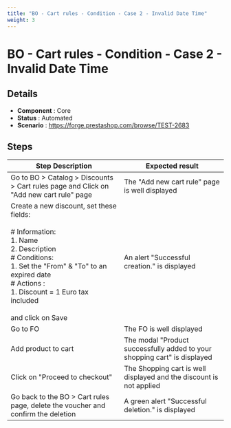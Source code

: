 ```yaml
---
title: "BO - Cart rules - Condition - Case 2 - Invalid Date Time"
weight: 3
---
```


# BO - Cart rules - Condition - Case 2 - Invalid Date Time
## Details
* **Component** : Core
* **Status** : Automated
* **Scenario** : https://forge.prestashop.com/browse/TEST-2683

## Steps
| Step Description | Expected result |
| ----- | ----- |
| Go to BO > Catalog > Discounts > Cart rules page and Click on "Add new cart rule" page | The "Add new cart rule" page is well displayed |
| Create a new discount, set these fields:<br><br># Information:<br>1. Name<br>2. Description<br># Conditions:<br>1. Set the "From" & "To" to an expired date<br># Actions :<br>1. Discount = 1 Euro tax included<br><br>and click on Save | An alert "Successful creation." is displayed |
| Go to FO | The FO is well displayed |
| Add product to cart | The modal "Product successfully added to your shopping cart" is displayed |
| Click on "Proceed to checkout" | The Shopping cart is well displayed and the discount is not applied |
| Go back to the BO > Cart rules page, delete the voucher and confirm the deletion | A green alert "Successful deletion." is displayed |
